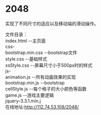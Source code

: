 # 2048
实现了不同尺寸的适应以及移动端的滑动操作。


文件目录：
<br/>index.html --主页面
<br/>css-
<br/>    bootstrap.min.css --bootstrap文件
<br/>    style.css --基础样式
<br/>    xsStyle.css --屏幕尺寸小于500px时的样式
<br/>js-
<br/>    animation.js --所有动画效果的实现
<br/>    bootstrap.min.js --bootstrap
<br/>    cellStyle.js --每个格子的大小颜色等函数
<br/>    game.js --游戏主要逻辑
<br/>    jquery-3.3.1.min.j
<br/>
在线地址:http://112.74.53.108/2048/
